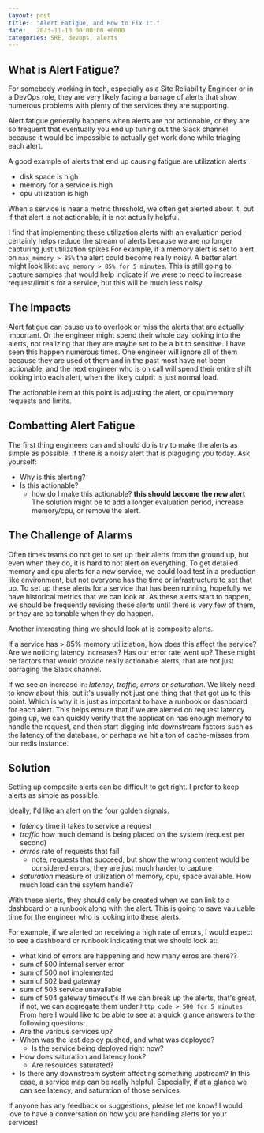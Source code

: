 ```yaml
---
layout: post
title:  "Alert Fatigue, and How to Fix it."
date:   2023-11-10 00:00:00 +0000
categories: SRE, devops, alerts
---
```



## What is Alert Fatigue?

For somebody working in tech, especially as a Site Reliability Engineer or in a DevOps role, they are very likely facing a barrage of alerts that show numerous problems with plenty of the services they are supporting.

Alert fatigue generally happens when alerts are not actionable, or they are so frequent that eventually you end up tuning out the Slack channel because it would be impossible to actually get work done while triaging each alert.

A good example of alerts that end up causing fatigue are utilization alerts:
- disk space is high
- memory for a service is high
- cpu utilization is high

When a service is near a metric threshold, we often get alerted about it, but if that alert is not actionable, it is not actually helpful.

I find that implementing these utilization alerts with an evaluation period certainly helps reduce the stream of alerts because we are no longer capturing just utilization spikes.For example, if a memory alert is set to alert on `max_memory > 85%` the alert could become really noisy. A better alert might look like: `avg_memory > 85% for 5 minutes`.
This is still going to capture samples that would help indicate if we were to need to increase request/limit's for a service, but this will be much less noisy.


## The Impacts

Alert fatigue can cause us to overlook or miss the alerts that are actually important. Or the engineer might spend their whole day looking into the alerts, not realizing that they are maybe set to be a bit to sensitive. I have seen this happen numerous times. One engineer will ignore all of them because they are used ot them and in the past most have not been actionable, and the next engineer who is on call will spend their entire shift looking into each alert, when the likely culprit is just normal load.

The actionable item at this point is adjusting the alert, or cpu/memory requests and limits.

## Combatting Alert Fatigue

The first thing engineers can and should do is try to make the alerts as simple as possible. If there is a noisy alert that is plaguging you today. Ask yourself:
- Why is this alerting?
- Is this actionable?
  - how do I make this actionable? **this should become the new alert**
    The solution might be to add a longer evaluation period, increase memory/cpu, or remove the alert.

## The Challenge of Alarms

Often times teams do not get to set up their alerts from the ground up, but even when they do, it is hard to not alert on everything. To get detailed memory and cpu alerts for a new service, we could load test in a production like environment, but not everyone has the time or infrastructure to set that up.
To set up these alerts for a service that has been running, hopefully we have historical metrics that we can look at. As these alerts start to happen, we should be frequently revising these alerts until there is very few of them, or they are acitonable when they do happen.

Another interesting thing we should look at is composite alerts.

If a service has > 85% memory utiliziation, how does this affect the service? Are we noticing latency increases? Has our error rate went up?
These might be factors that would provide really actionable alerts, that are not just barraging the Slack channel.

If we see an increase in: _latency_, _traffic_, _errors_ or _saturation_.
We likely need to know about this, but it's usually not just one thing that that got us to this point. Which is why it is just as important to have a runbook or dashboard for each alert. This helps ensure that if we are alerted on request latency going up, we can quickly verify that the application has enough memory to handle the request, and then start digging into downstream factors such as the latency of the database, or perhaps we hit a ton of cache-misses from our redis instance.

## Solution

Setting up composite alerts can be difficult to get right. I prefer to keep alerts as simple as possible.

Ideally, I'd like an alert on the [four golden signals](https://sre.google/sre-book/monitoring-distributed-systems/).
- *latency* time it takes to service a request
- *traffic* how much demand is being placed on the system (request per second)
- *errros* rate of requests that fail
  - note, requests that succeed, but show the wrong content would be considered errors, they are just much harder to capture
- *saturation* measure of utilization of memory, cpu, space available. How much load can the ssytem handle?

With these alerts, they should only be created when we can link to a dashboard or a runbook along with the alert. This is going to save vauluable time for the engineer who is looking into these alerts.

For example, if we alerted on receiving a high rate of errors, I would expect to see a dashboard or runbook indicating that we should look at:
- what kind of errors are happening and how many erros are there??
- sum of 500 internal server error
- sum of 500 not implemented
- sum of 502 bad gateway
- sum of 503 service unavailable
- sum of 504 gateway timeout's
If we can break up the alerts, that's great, if not, we can aggregate them under `http_code > 500 for 5 minutes`
From here I would like to be able to see at a quick glance answers to the following questions:
- Are the various services up?
- When was the last deploy pushed, and what was deployed?
  - Is the service being deployed right now?
- How does saturation and latency look?
  - Are resources saturated?
- Is there any downstream system affecting something upstream? In this case, a service map can be really helpful. Especially, if at a glance we can see latency, and saturation of those services.


If anyone has any feedback or suggestions, please let me know!
I would love to have a conversation on how you are handling alerts for your services!


